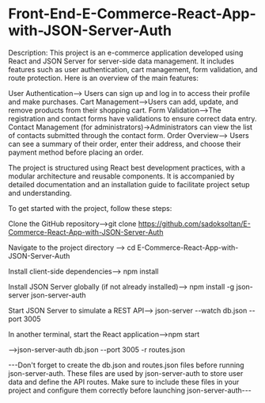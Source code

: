 # Front-End-E-Commerce-React-App-with-JSON-Server-Auth
Description:
This project is an e-commerce application developed using React and JSON Server for server-side data management. It includes features such as user authentication, cart management, form validation, and route protection. Here is an overview of the main features:

User Authentication--> Users can sign up and log in to access their profile and make purchases.
Cart Management-->Users can add, update, and remove products from their shopping cart.
Form Validation-->The registration and contact forms have validations to ensure correct data entry.
Contact Management (for administrators)->Administrators can view the list of contacts submitted through the contact form.
Order Overview--> Users can see a summary of their order, enter their address, and choose their payment method before placing an order.

The project is structured using React best development practices, with a modular architecture and reusable components. It is accompanied by detailed documentation and an installation guide to facilitate project setup and understanding.



To get started with the project, follow these steps:



Clone the GitHub repository-->git clone https://github.com/sadoksoltan/E-Commerce-React-App-with-JSON-Server-Auth



Navigate to the project directory --> cd E-Commerce-React-App-with-JSON-Server-Auth



Install client-side dependencies--> npm install



Install JSON Server globally (if not already installed)--> npm install -g json-server json-server-auth



Start JSON Server to simulate a REST API--> json-server --watch db.json --port 3005



In another terminal, start the React application-->npm start 



-->json-server-auth db.json --port 3005 -r routes.json



---Don't forget to create the db.json and routes.json files before running json-server-auth. These files are used by json-server-auth to store user data and define the API routes. Make sure to include these files in your project and configure them correctly before launching json-server-auth---
